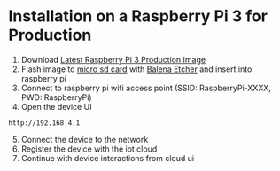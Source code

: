 # Installation on a Raspberry Pi 3 for Production
1. Download [Latest Raspberry Pi 3 Production Image](https://drive.google.com/drive/folders/1D7d_C41UBIzNbxtrBHDVWUtdsq5iDstv?usp=sharing)
2. Flash image to [micro sd card](https://goo.gl/GHaCMB) with [Balena Etcher](https://www.balena.io/etcher/) and insert into raspberry pi
3. Connect to raspberry pi wifi access point (SSID: RaspberryPi-XXXX, PWD: RaspberryPi)
4. Open the device UI
```
http://192.168.4.1
```
5. Connect the device to the network
6. Register the device with the iot cloud
7. Continue with device interactions from cloud ui
